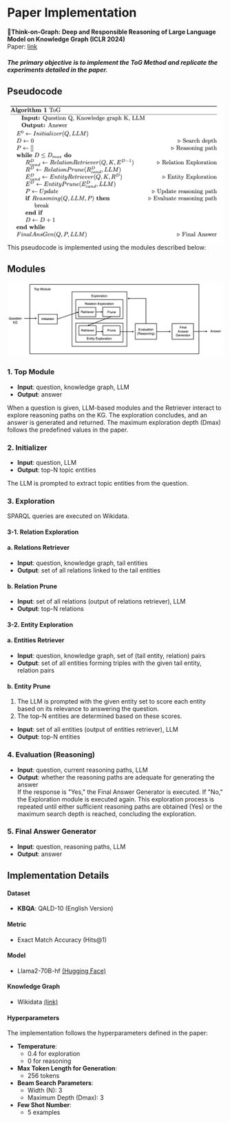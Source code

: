 # Paper Implementation
**💭Think-on-Graph: Deep and Responsible Reasoning of Large Language Model on Knowledge Graph (ICLR 2024)**  
Paper: [link](https://arxiv.org/pdf/2307.07697)  
##### The primary objective is to implement the ToG Method and replicate the experiments detailed in the paper.

## Pseudocode
<img src="pseudocode-tog.png" alt="My Pseudocode for Implementation" width="600">
This pseudocode is implemented using the modules described below:

## Modules
<img src="ToG-Module.jpg" alt="My Module Design for Implementation" width="800">

### 1. Top Module
- **Input**: question, knowledge graph, LLM  
- **Output**: answer  

When a question is given, LLM-based modules and the Retriever interact to explore reasoning paths on the KG. The exploration concludes, and an answer is generated and returned. The maximum exploration depth (Dmax) follows the predefined values in the paper.

### 2. Initializer
- **Input**: question, LLM  
- **Output**: top-N topic entities  

The LLM is prompted to extract topic entities from the question.

### 3. Exploration
SPARQL queries are executed on Wikidata.

#### 3-1. Relation Exploration

#### a. Relations Retriever
- **Input**: question, knowledge graph, tail entities  
- **Output**: set of all relations linked to the tail entities  

#### b. Relation Prune
- **Input**: set of all relations (output of relations retriever), LLM  
- **Output**: top-N relations  

#### 3-2. Entity Exploration

#### a. Entities Retriever
- **Input**: question, knowledge graph, set of (tail entity, relation) pairs  
- **Output**: set of all entities forming triples with the given tail entity, relation pairs  

#### b. Entity Prune
1. The LLM is prompted with the given entity set to score each entity based on its relevance to answering the question.
2. The top-N entities are determined based on these scores.
- **Input**: set of all entities (output of entities retriever), LLM  
- **Output**: top-N entities  

### 4. Evaluation (Reasoning)
- **Input**: question, current reasoning paths, LLM  
- **Output**: whether the reasoning paths are adequate for generating the answer  
If the response is "Yes," the Final Answer Generator is executed. If "No," the Exploration module is executed again. This exploration process is repeated until either sufficient reasoning paths are obtained (Yes) or the maximum search depth is reached, concluding the exploration.


### 5. Final Answer Generator
- **Input**: question, reasoning paths, LLM  
- **Output**: answer  


## Implementation Details
#### Dataset
- **KBQA**: QALD-10 (English Version)
#### Metric
- Exact Match Accuracy (Hits@1)
#### Model
- Llama2-70B-hf [(Hugging Face)](https://huggingface.co/meta-llama/Llama-2-70b-hf)
#### Knowledge Graph
- Wikidata [(link)](https://www.wikidata.org/wiki/Wikidata:REST_API)
#### Hyperparameters
The implementation follows the hyperparameters defined in the paper:
- **Temperature**:
  - 0.4 for exploration
  - 0 for reasoning
- **Max Token Length for Generation**:
  - 256 tokens
- **Beam Search Parameters**:
  - Width (N): 3
  - Maximum Depth (Dmax): 3
- **Few Shot Number**:
  - 5 examples
